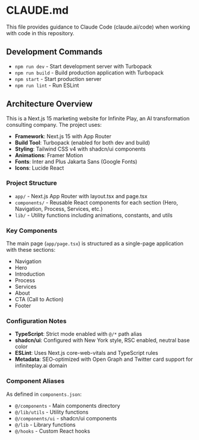 # CLAUDE.md

This file provides guidance to Claude Code (claude.ai/code) when working with code in this repository.

## Development Commands

- `npm run dev` - Start development server with Turbopack
- `npm run build` - Build production application with Turbopack
- `npm start` - Start production server
- `npm run lint` - Run ESLint

## Architecture Overview

This is a Next.js 15 marketing website for Infinite Play, an AI transformation consulting company. The project uses:

- **Framework**: Next.js 15 with App Router
- **Build Tool**: Turbopack (enabled for both dev and build)
- **Styling**: Tailwind CSS v4 with shadcn/ui components
- **Animations**: Framer Motion
- **Fonts**: Inter and Plus Jakarta Sans (Google Fonts)
- **Icons**: Lucide React

### Project Structure

- `app/` - Next.js App Router with layout.tsx and page.tsx
- `components/` - Reusable React components for each section (Hero, Navigation, Process, Services, etc.)
- `lib/` - Utility functions including animations, constants, and utils

### Key Components

The main page (`app/page.tsx`) is structured as a single-page application with these sections:
- Navigation
- Hero
- Introduction  
- Process
- Services
- About
- CTA (Call to Action)
- Footer

### Configuration Notes

- **TypeScript**: Strict mode enabled with `@/*` path alias
- **shadcn/ui**: Configured with New York style, RSC enabled, neutral base color
- **ESLint**: Uses Next.js core-web-vitals and TypeScript rules
- **Metadata**: SEO-optimized with Open Graph and Twitter card support for infiniteplay.ai domain

### Component Aliases

As defined in `components.json`:
- `@/components` - Main components directory
- `@/lib/utils` - Utility functions  
- `@/components/ui` - shadcn/ui components
- `@/lib` - Library functions
- `@/hooks` - Custom React hooks